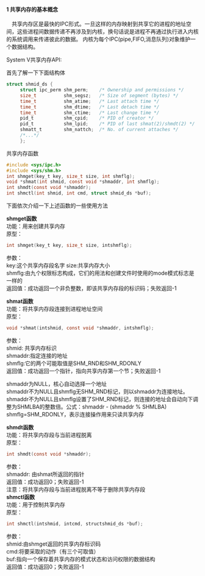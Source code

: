#### 1 共享内存的基本概念
　共享内存区是最快的IPC形式。一旦这样的内存映射到共享它的进程的地址空间，这些进程间数据传递不再涉及到内核，换句话说是进程不再通过执行进入内核的系统调用来传递彼此的数据。
  内核为每个IPC(pipe,FIFO,消息队列)对象维护一个数据结构。


System V共享内存API:

首先了解一下下面结构体
```c
struct shmid_ds {
     struct ipc_perm shm_perm;    /* Ownership and permissions */
     size_t          shm_segsz;   /* Size of segment (bytes) */
     time_t          shm_atime;   /* Last attach time */
     time_t          shm_dtime;   /* Last detach time */
     time_t          shm_ctime;   /* Last change time */
     pid_t           shm_cpid;    /* PID of creator */
     pid_t           shm_lpid;    /* PID of last shmat(2)/shmdt(2) */
     shmatt_t        shm_nattch;  /* No. of current attaches */
     /*...*/
     };
```
共享内存函数
```c
#include <sys/ipc.h>
#include <sys/shm.h>
int shmget(key_t key, size_t size, int shmflg);
void *shmat(int shmid, const void *shmaddr, int shmflg);
int shmdt(const void *shmaddr);
int shmctl(int shmid, int cmd, struct shmid_ds *buf);
```
下面依次介绍一下上述函数的一些使用方法

**shmget函数**  
功能：用来创建共享内存  
原型：
```c
int shmget(key_t key, size_t size, intshmflg);
```
参数：  
  key:这个共享内存段名字
  size:共享内存大小  
shmflg:由九个权限标志构成，它们的用法和创建文件时使用的mode模式标志是一样的  
返回值：成功返回一个非负整数，即该共享内存段的标识码；失败返回-1  

**shmat函数**  
功能：将共享内存段连接到进程地址空间  
原型：
```c
void *shmat(intshmid, const void *shmaddr, intshmflg);
```
参数：  
  shmid: 共享内存标识  
  shmaddr:指定连接的地址  
  shmflg:它的两个可能取值是SHM_RND和SHM_RDONLY  
返回值：成功返回一个指针，指向共享内存第一个节；失败返回-1  

shmaddr为NULL，核心自动选择一个地址  
shmaddr不为NULL且shmflg无SHM_RND标记，则以shmaddr为连接地址。  
shmaddr不为NULL且shmflg设置了SHM_RND标记，则连接的地址会自动向下调整为SHMLBA的整数倍。公式：shmaddr - (shmaddr % SHMLBA)  
shmflg=SHM_RDONLY，表示连接操作用来只读共享内存  

**shmdt函数**  
功能：将共享内存段与当前进程脱离  
原型：
```c
int shmdt(const void *shmaddr);
```
参数：  
    shmaddr: 由shmat所返回的指针  
返回值：成功返回0；失败返回-1  
注意：将共享内存段与当前进程脱离不等于删除共享内存段  
**shmctl函数**  
功能：用于控制共享内存  
原型：
```c
int shmctl(intshmid, intcmd, structshmid_ds *buf);
```
参数：  
    shmid:由shmget返回的共享内存标识码  
    cmd:将要采取的动作（有三个可取值）  
    buf:指向一个保存着共享内存的模式状态和访问权限的数据结构  
返回值：成功返回0；失败返回-1  
